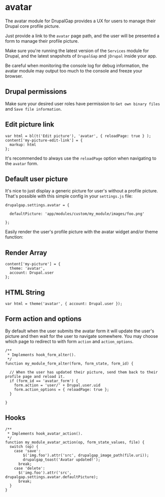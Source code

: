 # avatar

The avatar module for DrupalGap provides a UX for users to manage their Drupal core profile picture.

Just provide a link to the `avatar` page path, and the user will be presented a form to manage their profile picture.

Make sure you're running the latest version of the `Services` module for Drupal, and the latest snapshots of `DrupalGap` and `jDrupal` inside your app.

Be careful when monitoring the console log for debug information, the avatar module may output too much to the console and freeze your browser.

## Drupal permissions

Make sure your desired user roles have permission to `Get own binary files` and `Save file information`.

## Edit picture link

```
var html = bl(t('Edit picture'), 'avatar', { reloadPage: true } );
content['my-picture-edit-link'] = {
  markup: html
};
```

It's recommended to always use the `reloadPage` option when navigating to the `avatar` form.

## Default user picture

It's nice to just display a generic picture for user's without a profile picture. That's possible with this simple config in your `settings.js` file:

```
drupalgap.settings.avatar = {

  defaultPicture: 'app/modules/custom/my_module/images/foo.png'

};
```

Easily render the user's profile picture with the avatar widget and/or theme function:

## Render Array
```
content['my-picture'] = {
  theme: 'avatar',
  account: Drupal.user
};
```

## HTML String
```
var html = theme('avatar', { account: Drupal.user });
```

## Form action and options

By default when the user submits the avatar form it will update the user's picture and then wait for the user to navigate somewhere. You may choose which page to redirect to with form `action` and `action_options`.

```
/**
 * Implements hook_form_alter().
 */
function my_module_form_alter(form, form_state, form_id) {

  // When the user has updated their picture, send them back to their profile page and reload it.
  if (form_id == 'avatar_form') {
    form.action = 'user/' + Drupal.user.uid
    form.action_options = { reloadPage: true };
  }
  
}
```

## Hooks

```
/**
 * Implements hook_avatar_action().
 */
function my_module_avatar_action(op, form_state_values, file) {
  switch (op) {
    case 'save':
        $('img.foo').attr('src', drupalgap_image_path(file.uri));
        drupalgap_toast('Avatar updated!');
      break;
    case 'delete':
      $('img.foo').attr('src', drupalgap.settings.avatar.defaultPicture);
      break;
  }
}

```
